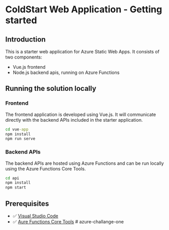 # ColdStart Web Application - Getting started

## Introduction

This is a starter web application for Azure Static Web Apps. It consists of two components:

- Vue.js frontend
- Node.js backend apis, running on Azure Functions


## Running the solution locally

### Frontend

The frontend application is developed using Vue.js. It will communicate directly with the backend APIs included in the starter application.

```cmd
cd vue-app
npm install
npm run serve
```

### Backend APIs

The backend APIs are hosted using Azure Functions and can be run locally using the Azure Functions Core Tools.

```cmd
cd api
npm install
npm start
```

## Prerequisites

- ✅ [Visual Studio Code](https://code.visualstudio.com?ocid=aid3027557)
- ✅ [Aure Functions Core Tools](https://docs.microsoft.com/en-us/azure/azure-functions/functions-run-local?ocid=aid3027557)
#   a z u r e - c h a l l a n g e - o n e  
 